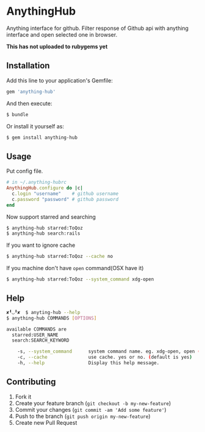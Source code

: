 # AnythingHub

Anything interface for github.
Filter response of Github api with anything interface and open selected one in browser.

**This has not uploaded to rubygems yet**

## Installation

Add this line to your application's Gemfile:

```ruby
gem 'anything-hub'
```

And then execute:

```sh
$ bundle
```

Or install it yourself as:

```sh
$ gem install anything-hub
```

## Usage

Put config file.

```ruby
# in ~/.anything-hubrc
AnythingHub.configure do |c|
  c.login "username"    # github username
  c.password "password" # github password
end
```

Now support starred and searching

```sh
$ anything-hub starred:ToQoz
$ anything-hub search:rails
```

If you want to ignore cache

```sh
$ anything-hub starred:ToQoz --cache no
```

If you machine don't have `open` command(OSX have it)

```sh
$ anything-hub starred:ToQoz --system_command xdg-open
```

## Help
```sh
✘╹◡╹✘  $ anyting-hub --help
$ anything-hub COMMANDS [OPTIONS]

available COMMANDS are
  starred:USER_NAME
  search:SEARCH_KEYWORD

    -s, --system_command      system command name. eg. xdg-open, open (default is open)
    -c, --cache               use cache. yes or no. (default is yes)
    -h, --help                Display this help message.
```

## Contributing

1. Fork it
2. Create your feature branch (`git checkout -b my-new-feature`)
3. Commit your changes (`git commit -am 'Add some feature'`)
4. Push to the branch (`git push origin my-new-feature`)
5. Create new Pull Request
